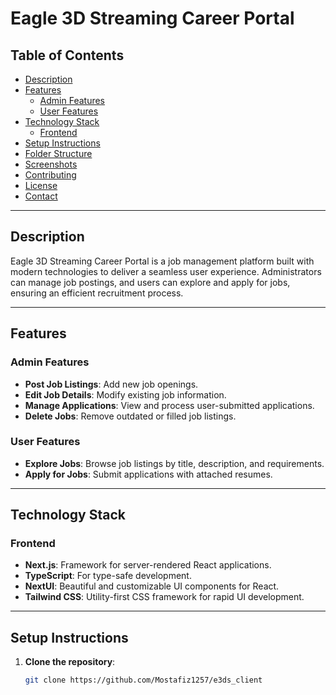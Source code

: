 # Eagle 3D Streaming Career Portal  

## Table of Contents  
- [Description](#description)  
- [Features](#features)  
  - [Admin Features](#admin-features)  
  - [User Features](#user-features)  
- [Technology Stack](#technology-stack)  
  - [Frontend](#frontend)  
- [Setup Instructions](#setup-instructions)  
- [Folder Structure](#folder-structure)  
- [Screenshots](#screenshots)  
- [Contributing](#contributing)  
- [License](#license)  
- [Contact](#contact)  

---  

## Description  
Eagle 3D Streaming Career Portal is a job management platform built with modern technologies to deliver a seamless user experience. Administrators can manage job postings, and users can explore and apply for jobs, ensuring an efficient recruitment process.  

---  

## Features  

### Admin Features  
- **Post Job Listings**: Add new job openings.  
- **Edit Job Details**: Modify existing job information.  
- **Manage Applications**: View and process user-submitted applications.  
- **Delete Jobs**: Remove outdated or filled job listings.  

### User Features  
- **Explore Jobs**: Browse job listings by title, description, and requirements.  
- **Apply for Jobs**: Submit applications with attached resumes.  


---  

## Technology Stack  

### Frontend  
- **Next.js**: Framework for server-rendered React applications.  
- **TypeScript**: For type-safe development.  
- **NextUI**: Beautiful and customizable UI components for React.  
- **Tailwind CSS**: Utility-first CSS framework for rapid UI development.  

---  

## Setup Instructions  

1. **Clone the repository**:  
   ```bash  
   git clone https://github.com/Mostafiz1257/e3ds_client  
